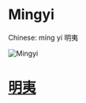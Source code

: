 # Mingyi

Chinese: míng yí 明夷

![Mingyi](https://88o.io/wp-content/uploads/2018/09/36-e6988ee5a4b7mingyi.jpg)

# [明夷](./e6988ee5a4b7mingyi_cn.md)
